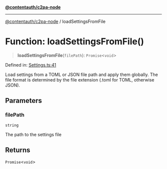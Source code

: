 [**@contentauth/c2pa-node**](../README.md)

***

[@contentauth/c2pa-node](../README.md) / loadSettingsFromFile

# Function: loadSettingsFromFile()

> **loadSettingsFromFile**(`filePath`): `Promise`\<`void`\>

Defined in: [Settings.ts:41](https://github.com/contentauth/c2pa-node-v2/blob/5fc86ffc8659a51143dea77869309236a097edcc/js-src/Settings.ts#L41)

Load settings from a TOML or JSON file path and apply them globally.
The file format is determined by the file extension (.toml for TOML, otherwise JSON).

## Parameters

### filePath

`string`

The path to the settings file

## Returns

`Promise`\<`void`\>
